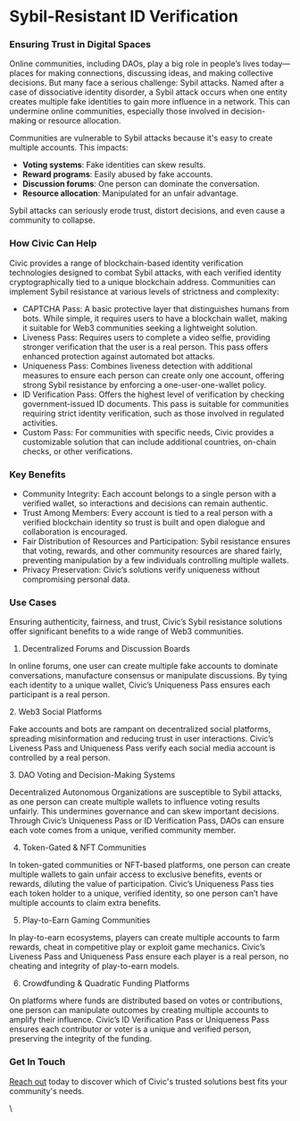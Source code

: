 # Sybil-Resistant ID Verification

### Ensuring Trust in Digital Spaces

Online communities, including DAOs, play a big role in people’s lives today—places for making connections, discussing ideas, and making collective decisions. But many face a serious challenge: Sybil attacks. Named after a case of dissociative identity disorder, a Sybil attack occurs when one entity creates multiple fake identities to gain more influence in a network. This can undermine online communities, especially those involved in decision-making or resource allocation.

Communities are vulnerable to Sybil attacks because it's easy to create multiple accounts. This impacts:

* **Voting systems**: Fake identities can skew results.
* **Reward programs**: Easily abused by fake accounts.
* **Discussion forums**: One person can dominate the conversation.
* **Resource allocation**: Manipulated for an unfair advantage.

Sybil attacks can seriously erode trust, distort decisions, and even cause a community to collapse.

### How Civic Can Help

Civic provides a range of blockchain-based identity verification technologies designed to combat Sybil attacks, with each verified identity cryptographically tied to a unique blockchain address. Communities can implement Sybil resistance at various levels of strictness and complexity:

* CAPTCHA Pass: A basic protective layer that distinguishes humans from bots. While simple, it requires users to have a blockchain wallet, making it suitable for Web3 communities seeking a lightweight solution.
* Liveness Pass: Requires users to complete a video selfie, providing stronger verification that the user is a real person. This pass offers enhanced protection against automated bot attacks.
* Uniqueness Pass: Combines liveness detection with additional measures to ensure each person can create only one account, offering strong Sybil resistance by enforcing a one-user-one-wallet policy.
* ID Verification Pass: Offers the highest level of verification by checking government-issued ID documents. This pass is suitable for communities requiring strict identity verification, such as those involved in regulated activities.
* Custom Pass: For communities with specific needs, Civic provides a customizable solution that can include additional countries, on-chain checks, or other verifications.

### Key Benefits

* Community Integrity: Each account belongs to a single person with a verified wallet, so interactions and decisions can remain authentic.
* Trust Among Members: Every account is tied to a real person with a verified blockchain identity so trust is built and open dialogue and collaboration is encouraged.
* Fair Distribution of Resources and Participation: Sybil resistance ensures that voting, rewards, and other community resources are shared fairly, preventing manipulation by a few individuals controlling multiple wallets.
* Privacy Preservation: Civic’s solutions verify uniqueness without compromising personal data.

### Use Cases

Ensuring authenticity, fairness, and trust, Civic’s Sybil resistance solutions offer significant benefits to a wide range of Web3 communities.

1. Decentralized Forums and Discussion Boards

In online forums, one user can create multiple fake accounts to dominate conversations, manufacture consensus or manipulate discussions. By tying each identity to a unique wallet, Civic’s Uniqueness Pass ensures each participant is a real person.

2\.    Web3 Social Platforms

Fake accounts and bots are rampant on decentralized social platforms, spreading misinformation and reducing trust in user interactions. Civic’s Liveness Pass and Uniqueness Pass verify each social media account is controlled by a real person.

3\.    DAO Voting and Decision-Making Systems

Decentralized Autonomous Organizations are susceptible to Sybil attacks, as one person can create multiple wallets to influence voting results unfairly. This undermines governance and can skew important decisions. Through Civic’s Uniqueness Pass or ID Verification Pass, DAOs can ensure each vote comes from a unique, verified community member.

4. Token-Gated & NFT Communities

In token-gated communities or NFT-based platforms, one person can create multiple wallets to gain unfair access to exclusive benefits, events or rewards, diluting the value of participation. Civic’s Uniqueness Pass ties each token holder to a unique, verified identity, so one person can’t have multiple accounts to claim extra benefits.

5. Play-to-Earn Gaming Communities

In play-to-earn ecosystems, players can create multiple accounts to farm rewards, cheat in competitive play or exploit game mechanics. Civic’s Liveness Pass and Uniqueness Pass ensure each player is a real person, no cheating and integrity of play-to-earn models.

6. Crowdfunding & Quadratic Funding Platforms

On platforms where funds are distributed based on votes or contributions, one person can manipulate outcomes by creating multiple accounts to amplify their influence. Civic’s ID Verification Pass or Uniqueness Pass ensures each contributor or voter is a unique and verified person, preserving the integrity of the funding.

### Get In Touch

[Reach out](https://civickey.typeform.com/req-custom) today to discover which of Civic's trusted solutions best fits your community's needs.

\
